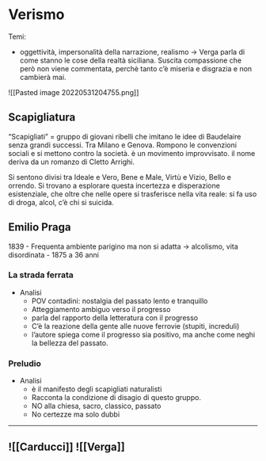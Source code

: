 # Verismo

Temi:

-   oggettività, impersonalità della narrazione, realismo → Verga parla di come stanno le cose della realtà siciliana. Suscita compassione che però non viene commentata, perchè tanto c’è miseria e disgrazia e non cambierà mai.


![[Pasted image 20220531204755.png]]

## Scapigliatura

“Scapigliati” = gruppo di giovani ribelli che imitano le idee di Baudelaire senza grandi successi. Tra Milano e Genova. Rompono le convenzioni sociali e si mettono contro la società. è un movimento improvvisato. il nome deriva da un romanzo di Cletto Arrighi.

Si sentono divisi tra Ideale e Vero, Bene e Male, Virtù e Vizio, Bello e orrendo. Si trovano a esplorare questa incertezza e disperazione esistenziale, che oltre che nelle opere si trasferisce nella vita reale: si fa uso di droga, alcol, c’è chi si suicida.

## Emilio Praga

1839 - Frequenta ambiente parigino ma non si adatta → alcolismo, vita disordinata - 1875 a 36 anni

### La strada ferrata

-   Analisi
    -   POV contadini: nostalgia del passato lento e tranquillo
    -   Atteggiamento ambiguo verso il progresso
    -   parla del rapporto della letteratura con il progresso
    -   C’è la reazione della gente alle nuove ferrovie (stupiti, increduli)
    -   l’autore spiega come il progresso sia positivo, ma anche come neghi la bellezza del passato.

### Preludio

-   Analisi
    -   è il manifesto degli scapigliati naturalisti
    -   Racconta la condizione di disagio di questo gruppo.
    -   NO alla chiesa, sacro, classico, passato
    -   No certezze ma solo dubbi

---

![[Carducci]]
![[Verga]]
---
